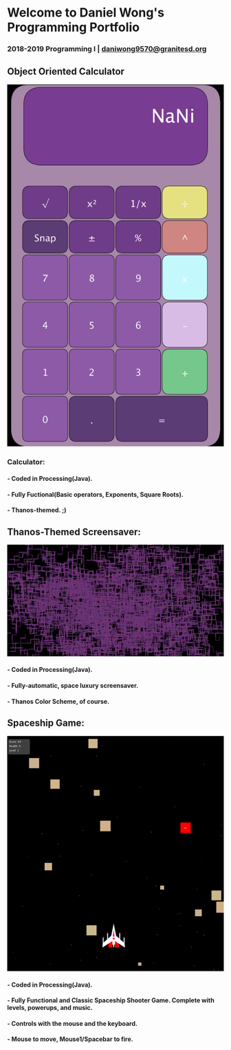 # Welcome to Daniel Wong's Programming Portfolio
### 2018-2019 Programming I | daniwong9570@granitesd.org

## Object Oriented Calculator
![calvinator](https://github.com/DandyDaniel/2019ProgPort/blob/master/Calc/Pictures/calvinator.png)
### Calculator:
#### - Coded in Processing(Java).
#### - Fully Fuctional(Basic operators, Exponents, Square Roots).
#### - Thanos-themed. ;)


## Thanos-Themed Screensaver:
![Screensaver](https://github.com/DandyDaniel/2019ProgPort/blob/master/ScreenSaver/Pictures/Screensaver.png)
#### - Coded in Processing(Java).
#### - Fully-automatic, space luxury screensaver.
#### - Thanos Color Scheme, of course.


## Spaceship Game:
![SpaceshipGame](https://github.com/DandyDaniel/2019ProgPort/blob/master/SpaceshipGame/Pictures/SpaceshipGame.png)
#### - Coded in Processing(Java).
#### - Fully Functional and Classic Spaceship Shooter Game. Complete with levels, powerups, and music.
#### - Controls with the mouse and the keyboard.
#### - Mouse to move, Mouse1/Spacebar to fire.
